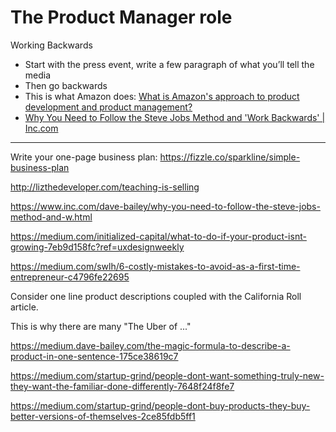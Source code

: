 # The Product Manager role
Working Backwards
- Start with the press event, write a few paragraph of what you’ll tell the media
- Then go backwards
- This is what Amazon does: [What is Amazon's approach to product development and product management?](https://www.quora.com/Amazon-company-What-is-Amazons-approach-to-product-development-and-product-management)
- [Why You Need to Follow the Steve Jobs Method and 'Work Backwards' \| Inc\.com](https://www.inc.com/dave-bailey/why-you-need-to-follow-the-steve-jobs-method-and-w.html)

---

Write your one-page business plan: https://fizzle.co/sparkline/simple-business-plan

http://lizthedeveloper.com/teaching-is-selling

https://www.inc.com/dave-bailey/why-you-need-to-follow-the-steve-jobs-method-and-w.html

https://medium.com/initialized-capital/what-to-do-if-your-product-isnt-growing-7eb9d158fc?ref=uxdesignweekly

https://medium.com/swlh/6-costly-mistakes-to-avoid-as-a-first-time-entrepreneur-c4796fe22695

Consider one line product descriptions coupled with the California Roll article.

This is why there are many "The Uber of ..."

https://medium.dave-bailey.com/the-magic-formula-to-describe-a-product-in-one-sentence-175ce38619c7

https://medium.com/startup-grind/people-dont-want-something-truly-new-they-want-the-familiar-done-differently-7648f24f8fe7

https://medium.com/startup-grind/people-dont-buy-products-they-buy-better-versions-of-themselves-2ce85fdb5ff1